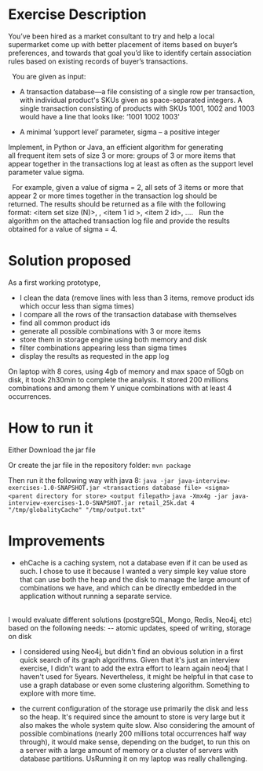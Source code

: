 # Exercise Description

You’ve been hired as a market consultant to try and help a local supermarket come up with better placement of items based on buyer’s preferences, and towards that goal you’d like to identify certain association rules based on existing records of buyer’s transactions. 

 
You are given as input:

- A transaction database—a file consisting of a single row per transaction, with individual product's SKUs given as space-separated integers. A single transaction consisting of products with SKUs 1001, 1002 and 1003 would have a line that looks like: ‘1001 1002 1003' 
    
- A minimal ’support level’ parameter, sigma – a positive integer

Implement, in Python or Java, an efficient algorithm for generating all frequent item sets of size 3 or more: groups of 3 or more items that appear together in the transactions log at least as often as the support level parameter value sigma.

 
For example, given a value of sigma = 2, all sets of 3 items or more that appear 2 or more times together in the transaction log should be returned. The results should be returned as a file with the following format: <item set size (N)>, <co-occurrence frequency>, <item 1 id >, <item 2 id>, …. <item N id>  Run the algorithm on the attached transaction log file and provide the results obtained for a value of sigma = 4.

# Solution proposed
As a first working prototype, 
- I clean the data (remove lines with less than 3 items, remove product ids which occur less than sigma times)
- I compare all the rows of the transaction database with themselves
- find all common product ids
- generate all possible combinations with 3 or more items
- store them in storage engine using both memory and disk
- filter combinations appearing less than sigma times
- display the results as requested in the app log

On laptop with 8 cores, using 4gb of memory and max space of 50gb on disk,
it took 2h30min to complete the analysis.
It stored 200 millions combinations and among them Y unique combinations with at least 4 occurrences.

# How to run it
Either Download the jar file

Or create the jar file in the repository folder:
`mvn package`

Then run it the following way with java 8: 
`java -jar java-interview-exercises-1.0-SNAPSHOT.jar <transactions database file> <sigma> <parent directory for store> <output filepath>`
`java -Xmx4g -jar java-interview-exercises-1.0-SNAPSHOT.jar retail_25k.dat 4 "/tmp/globalityCache" "/tmp/output.txt"` 

# Improvements
- ehCache is a caching system, not a database even if it can be used as such.
I chose to use it because I wanted a very simple key value store that can use both the heap and the disk to manage the large amount of combinations we have, and which can be directly embedded in the application without running a separate service.
<br/>
I would evaluate different solutions (postgreSQL, Mongo, Redis, Neo4j, etc) based on the following needs:
-- atomic updates, speed of writing, storage on disk 

- I considered using Neo4j, but didn't find an obvious solution in a first quick search of its graph algorithms. Given that it's just an interview exercise, I didn't want to add the extra effort to learn again neo4j that I haven't used for 5years.
Nevertheless, it might be helpful in that case to use a graph database or even some clustering algorithm. Something to explore with more time.

- the current configuration of the storage use primarily the disk and less so the heap. It's required since the amount to store is very large but it also makes the whole system quite slow. Also considering the amount of possible combinations (nearly 200 millions total occurrences half way through), it would make sense, depending on the budget, to run this on a server with a large amount of memory or a cluster of servers with database partitions. UsRunning it on my laptop was really challenging.
 
